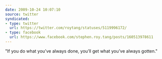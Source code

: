 ```yaml
---
date: 2009-10-24 10:07:10
source: twitter
syndicated:
- type: twitter
  url: https://twitter.com/roytang/statuses/5119996172/
- type: facebook
  url: https://www.facebook.com/stephen.roy.tang/posts/160513978611
---
```


"If you do what you’ve always done, you’ll get what you’ve always gotten."